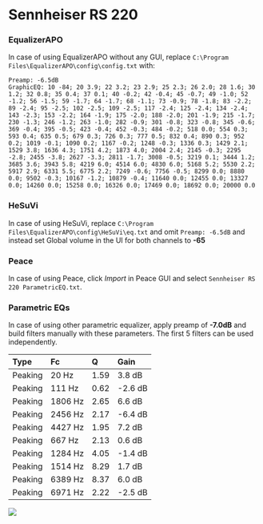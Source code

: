 # Sennheiser RS 220

### EqualizerAPO
In case of using EqualizerAPO without any GUI, replace `C:\Program Files\EqualizerAPO\config\config.txt`
with:
```
Preamp: -6.5dB
GraphicEQ: 10 -84; 20 3.9; 22 3.2; 23 2.9; 25 2.3; 26 2.0; 28 1.6; 30 1.2; 32 0.8; 35 0.4; 37 0.1; 40 -0.2; 42 -0.4; 45 -0.7; 49 -1.0; 52 -1.2; 56 -1.5; 59 -1.7; 64 -1.7; 68 -1.1; 73 -0.9; 78 -1.8; 83 -2.2; 89 -2.4; 95 -2.5; 102 -2.5; 109 -2.5; 117 -2.4; 125 -2.4; 134 -2.4; 143 -2.3; 153 -2.2; 164 -1.9; 175 -2.0; 188 -2.0; 201 -1.9; 215 -1.7; 230 -1.3; 246 -1.2; 263 -1.0; 282 -0.9; 301 -0.8; 323 -0.8; 345 -0.6; 369 -0.4; 395 -0.5; 423 -0.4; 452 -0.3; 484 -0.2; 518 0.0; 554 0.3; 593 0.4; 635 0.5; 679 0.3; 726 0.3; 777 0.5; 832 0.4; 890 0.3; 952 0.2; 1019 -0.1; 1090 0.2; 1167 -0.2; 1248 -0.3; 1336 0.3; 1429 2.1; 1529 3.8; 1636 4.3; 1751 4.2; 1873 4.0; 2004 2.4; 2145 -0.3; 2295 -2.8; 2455 -3.8; 2627 -3.3; 2811 -1.7; 3008 -0.5; 3219 0.1; 3444 1.2; 3685 3.6; 3943 5.8; 4219 6.0; 4514 6.0; 4830 6.0; 5168 5.2; 5530 2.2; 5917 2.9; 6331 5.5; 6775 2.2; 7249 -0.6; 7756 -0.5; 8299 0.0; 8880 0.0; 9502 -0.3; 10167 -1.2; 10879 -0.4; 11640 0.0; 12455 0.0; 13327 0.0; 14260 0.0; 15258 0.0; 16326 0.0; 17469 0.0; 18692 0.0; 20000 0.0
```

### HeSuVi
In case of using HeSuVi, replace `C:\Program Files\EqualizerAPO\config\HeSuVi\eq.txt` and omit `Preamp:
-6.5dB` and instead set Global volume in the UI for both channels to **-65**

### Peace
In case of using Peace, click *Import* in Peace GUI and select `Sennheiser RS 220 ParametricEQ.txt`.

### Parametric EQs
In case of using other parametric equalizer, apply preamp of **-7.0dB** and build filters manually with
these parameters. The first 5 filters can be used independently.

| Type    | Fc      |    Q | Gain    |
|:--------|:--------|:-----|:--------|
| Peaking | 20 Hz   | 1.59 | 3.8 dB  |
| Peaking | 111 Hz  | 0.62 | -2.6 dB |
| Peaking | 1806 Hz | 2.65 | 6.6 dB  |
| Peaking | 2456 Hz | 2.17 | -6.4 dB |
| Peaking | 4427 Hz | 1.95 | 7.2 dB  |
| Peaking | 667 Hz  | 2.13 | 0.6 dB  |
| Peaking | 1284 Hz | 4.05 | -1.4 dB |
| Peaking | 1514 Hz | 8.29 | 1.7 dB  |
| Peaking | 6389 Hz | 8.37 | 6.0 dB  |
| Peaking | 6971 Hz | 2.22 | -2.5 dB |

![](https://raw.githubusercontent.com/jaakkopasanen/AutoEq/master/results/headphonecom/sbaf-serious/Sennheiser%20RS%20220/Sennheiser%20RS%20220.png)